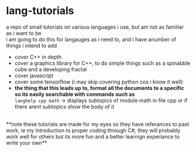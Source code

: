# lang-tutorials

a repo of small tutorials on various languages i use, but am not as familiar as i want to be<br>
i am going to do this for langauges as i need to, and i have  anumber of things i intend to add<br>
- cover C++ in depth
- cover a graphics library for C++, to do simple things such as a spinabble cube and a developing fractal
- cover javascript
- cover some tensorflow (i may skip covering python cos i know it well)
- **the thing that this leads up to, format all the documents to a specific so its easily searchable with commands such as**
<br>  `langhelp cpp math` -> displays subtopics of module math in file cpp or if there arent subtopics show the body of it
<br>
**note these tutorials are made for my eyes so they have referances to past work, ie my introduction to proper coding through C#, they will probably work well for others but its more fun and a better learnign experiance to write your own**<br>
